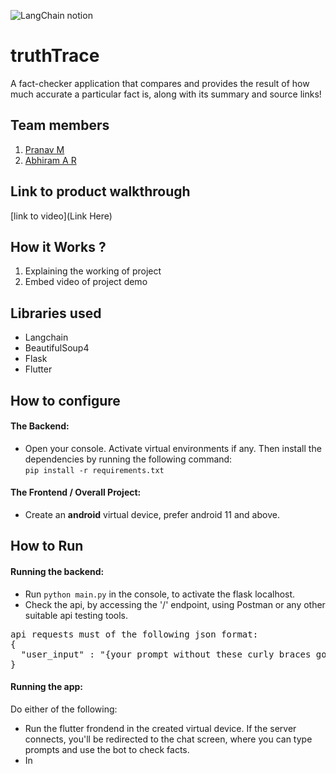 

![LangChain notion](https://github.com/TH-Activities/saturday-hack-night-template/assets/117498997/af58a18d-932c-4ee7-870b-20820cfa3f3f)




# truthTrace
A fact-checker application that compares and provides the result of how much accurate a particular fact is, along with its summary and source links!

## Team members
1. [Pranav M](https://github.com/trulyPranav)
2. [Abhiram A R](https://github.com/AbhiramAnanthu)
## Link to product walkthrough
[link to video](Link Here)
## How it Works ?
1. Explaining the working of project
2. Embed video of project demo
## Libraries used
- Langchain
- BeautifulSoup4
- Flask
- Flutter
## How to configure

#### The Backend:
- Open your console. Activate virtual environments if any. Then install the dependencies by running the following command:<br> ```pip install -r requirements.txt```

#### The Frontend / Overall Project:
- Create an **android** virtual device, prefer android 11 and above.

## How to Run

#### Running the backend:
- Run ```python main.py``` in the console, to activate the flask localhost.
- Check the api, by accessing the '/' endpoint, using Postman or any other suitable api testing tools.
<pre>api requests must of the following json format:
{
  "user_input" : "{your prompt without these curly braces goes here}"
}</pre>

#### Running the app:
Do either of the following:
- Run the flutter frondend in the created virtual device. If the server connects, you'll be redirected to the chat screen, where you can type prompts and use the bot to check facts.
- In
